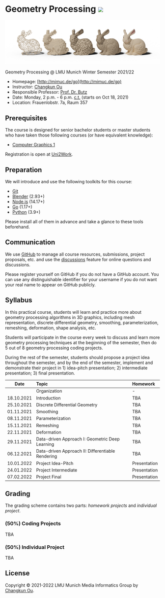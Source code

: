 # Geometry Processing ![](https://changkun.de/urlstat?mode=github&repo=mimuc/gp)

[![](./assets/teaser.png)](./assets/teaser-medium.png)

Geometry Processing @ LMU Munich Winter Semester 2021/22

- Homepage: [http://mimuc.de/gp](http://mimuc.de/gp)
- Instructor: [Changkun Ou](https://www.medien.ifi.lmu.de/team/changkun.ou/)
- Responsible Professor: [Prof. Dr. Butz](https://www.medien.ifi.lmu.de/team/andreas.butz/)
- Date: Monday, 2 p.m. - 6 p.m. [c.t.](https://en.wikipedia.org/wiki/Academic_quarter_(class_timing)) (starts on Oct 18, 2021)
- Location: Frauenlobstr. 7a, Raum 357

## Prerequisites

The course is designed for senior bachelor students or master students
who have taken those following courses (or have equivalent knowledge):

- [Computer Graphics 1](https://www.medien.ifi.lmu.de/lehre/ss21/cg1/)

Registration is open at [Uni2Work](https://uni2work.ifi.lmu.de/course/W21/IfI/GP).

## Preparation

We will introduce and use the following toolkits for this course:

- [Git](https://git-scm.com/downloads)
- [Blender](https://www.blender.org/) (2.93+)
- [Node.js](https://nodejs.org/en/) (14.17+)
- [Go](https://golang.org/dl/) (1.17+)
- [Python](https://www.python.org/downloads/) (3.9+)

Please install all of them in advance and take a glance to these tools beforehand.

## Communication

We use [GitHub](https://github.com/mimuc/gp) to manage all course resources, submissions, project proposals, etc. and use the [discussions](https://github.com/mimuc/gp/discussions) feature for online questions and discussions.

Please register yourself on GitHub if you do not have a GitHub account. You can use any distinguishable identifier for your username if you do not want your real name to appear on GitHub publicly.

## Syllabus

In this practical course, students will learn and practice more about geometry processing algorithms in 3D graphics, including mesh representation, discrete differential geometry, smoothing, parameterization, remeshing, deformation, shape analysis, etc.

Students will participate in the course every week to discuss and learn more geometry processing techniques at the beginning of the semester, then do 5 out of 8 geometry processing coding projects.

During the rest of the semester, students should propose a project idea throughout the semester, and by the end of the semester, implement and demonstrate their project in 1) idea-pitch presentation; 2) intermediate presentation; 3) final presentation.


| Date | Topic | Homework |
|:----:|:------|:-----------------|
|           |Organization                                      | -   | -   |
|18.10.2021 |Introduction                                      | TBA | TBA |
|25.10.2021 |Discrete Differential Geometry                    | TBA | TBA |
|01.11.2021 |Smoothing                                         | TBA | TBA |
|08.11.2021 |Parameterization                                  | TBA | TBA |
|15.11.2021 |Remeshing                                         | TBA | TBA |
|22.11.2021 |Deformation                                       | TBA | TBA |
|29.11.2021 |Data-driven Approach I: Geometric Deep Learning   | TBA | TBA |
|06.12.2021 |Data-driven Approach II: Differentiable Rendering | TBA | TBA |
|10.01.2022 |Project Idea-Pitch                                |Presentation| |
|24.01.2022 |Project Intermediate                              |Presentation| |
|07.02.2022 |Project Final                                     |Presentation| |

## Grading

The grading scheme contains two parts: _homework projects_ and _individual project_.

### (50%) Coding Projects

TBA

### (50%) Individual Project

TBA

## License

Copyright &copy; 2021-2022 LMU Munich Media Informatics Group by [Changkun Ou](https://changkun.de).
